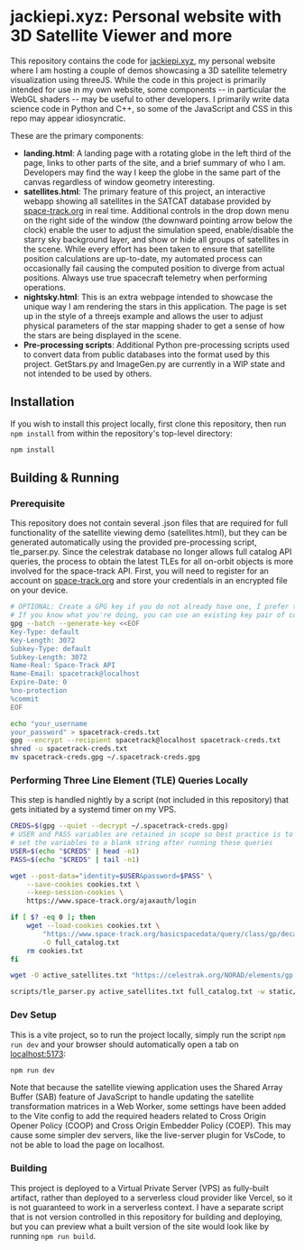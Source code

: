 # jackiepi.xyz: Personal website with 3D Satellite Viewer and more

This repository contains the code for [jackiepi.xyz](https://jackiepi.xyz/), my personal website where I am hosting a couple of demos showcasing a 3D satellite telemetry visualization using threeJS. While the code in this project is primarily intended for use in my own website, some components -- in particular the WebGL shaders -- may be useful to other developers. I primarily write data science code in Python and C++, so some of the JavaScript and CSS in this repo may appear idiosyncratic.

These are the primary components:
* **landing.html**: A landing page with a rotating globe in the left third of the page, links to other parts of the site, and a brief summary of who I am. Developers may find the way I keep the globe in the same part of the canvas regardless of window geometry interesting.
* **satellites.html**: The primary feature of this project, an interactive webapp showing all satellites in the SATCAT database provided by [space-track.org](https://www.space-track.org/) in real time. Additional controls in the drop down menu on the right side of the window (the downward pointing arrow below the clock) enable the user to adjust the simulation speed, enable/disable the starry sky background layer, and show or hide all groups of satellites in the scene. While every effort has been taken to ensure that satellite position calculations are up-to-date, my automated process can occasionally fail causing the computed position to diverge from actual positions. Always use true spacecraft telemetry when performing operations.
* **nightsky.html**: This is an extra webpage intended to showcase the unique way I am rendering the stars in this application. The page is set up in the style of a threejs example and allows the user to adjust physical parameters of the star mapping shader to get a sense of how the stars are being displayed in the scene.
* **Pre-processing scripts**: Additional Python pre-processing scripts used to convert data from public databases into the format used by this project. GetStars.py and ImageGen.py are currently in a WIP state and not intended to be used by others.

## Installation
If you wish to install this project locally, first clone this repository, then run `npm install` from within the repository's top-level directory:
```bash
npm install
```

## Building & Running
### Prerequisite
This repository does not contain several .json files that are required for full functionality of the satellite viewing demo (satellites.html), but they can be generated automatically using the provided pre-processing script, tle_parser.py. Since the celestrak database no longer allows full catalog API queries, the process to obtain the latest TLEs for all on-orbit objects is more involved for the space-track API. First, you will need to register for an account on [space-track.org](https://www.space-track.org/) and store your credentials in an encrypted file on your device.

```bash
# OPTIONAL: Create a GPG key if you do not already have one, I prefer to not use a passphrase for this
# If you know what you're doing, you can use an existing key pair of course
gpg --batch --generate-key <<EOF
Key-Type: default
Key-Length: 3072
Subkey-Type: default
Subkey-Length: 3072
Name-Real: Space-Track API
Name-Email: spacetrack@localhost
Expire-Date: 0
%no-protection
%commit
EOF

echo "your_username
your_password" > spacetrack-creds.txt
gpg --encrypt --recipient spacetrack@localhost spacetrack-creds.txt
shred -u spacetrack-creds.txt
mv spacetrack-creds.gpg ~/.spacetrack-creds.gpg
```

### Performing Three Line Element (TLE) Queries Locally
This step is handled nightly by a script (not included in this repository) that gets initiated by a systemd timer on my VPS.

```bash
CREDS=$(gpg --quiet --decrypt ~/.spacetrack-creds.gpg)
# USER and PASS variables are retained in scope so best practice is to
# set the variables to a blank string after running these queries
USER=$(echo "$CREDS" | head -n1)
PASS=$(echo "$CREDS" | tail -n1)

wget --post-data="identity=$USER&password=$PASS" \
    --save-cookies cookies.txt \
    --keep-session-cookies \
    https://www.space-track.org/ajaxauth/login

if [ $? -eq 0 ]; then
    wget --load-cookies cookies.txt \
        "https://www.space-track.org/basicspacedata/query/class/gp/decay_date/null-val/epoch/%3Enow-30/orderby/norad_cat_id/format/3le" \
        -O full_catalog.txt
    rm cookies.txt
fi

wget -O active_satellites.txt "https://celestrak.org/NORAD/elements/gp.php?GROUP=active&FORMAT=tle"

scripts/tle_parser.py active_satellites.txt full_catalog.txt -w static/groups
```

### Dev Setup
This is a vite project, so to run the project locally, simply run the script `npm run dev` and your browser should automatically open a tab on [localhost:5173](http://localhost:5173/):
```bash
npm run dev
```
Note that because the satellite viewing application uses the Shared Array Buffer (SAB) feature of JavaScript to handle updating the satellite transformation matrices in a Web Worker, some settings have been added to the Vite config to add the required headers related to Cross Origin Opener Policy (COOP) and Cross Origin Embedder Policy (COEP). This may cause some simpler dev servers, like the live-server plugin for VsCode, to not be able to load the page on localhost.

### Building
This project is deployed to a Virtual Private Server (VPS) as fully-built artifact, rather than deployed to a serverless cloud provider like Vercel, so it is not guaranteed to work in a serverless context. I have a separate script that is not version controlled in this repository for building and deploying, but you can preview what a built version of the site would look like by running `npm run build`.
